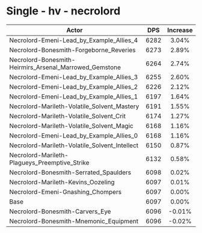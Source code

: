 # Single - hv - necrolord
| Actor | DPS | Increase |
|---|:---:|:---:|
|Necrolord-Emeni-Lead_by_Example_Allies_4|6282|3.04%|
|Necrolord-Bonesmith-Forgeborne_Reveries|6273|2.89%|
|Necrolord-Bonesmith-Heirmirs_Arsenal_Marrowed_Gemstone|6264|2.74%|
|Necrolord-Emeni-Lead_by_Example_Allies_3|6255|2.60%|
|Necrolord-Emeni-Lead_by_Example_Allies_2|6226|2.12%|
|Necrolord-Emeni-Lead_by_Example_Allies_1|6197|1.64%|
|Necrolord-Marileth-Volatile_Solvent_Mastery|6191|1.55%|
|Necrolord-Marileth-Volatile_Solvent_Crit|6174|1.27%|
|Necrolord-Marileth-Volatile_Solvent_Magic|6168|1.16%|
|Necrolord-Emeni-Lead_by_Example_Allies_0|6168|1.16%|
|Necrolord-Marileth-Volatile_Solvent_Intellect|6150|0.87%|
|Necrolord-Marileth-Plagueys_Preemptive_Strike|6132|0.58%|
|Necrolord-Bonesmith-Serrated_Spaulders|6098|0.02%|
|Necrolord-Marileth-Kevins_Oozeling|6097|0.01%|
|Necrolord-Emeni-Gnashing_Chompers|6097|0.00%|
|Base|6097|0.00%|
|Necrolord-Bonesmith-Carvers_Eye|6096|-0.01%|
|Necrolord-Bonesmith-Mnemonic_Equipment|6096|-0.02%|
